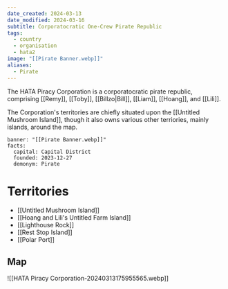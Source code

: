 ```yaml
---
date_created: 2024-03-13
date_modified: 2024-03-16
subtitle: Corporatocratic One-Crew Pirate Republic
tags:
  - country
  - organisation
  - hata2
image: "[[Pirate Banner.webp]]"
aliases:
  - Pirate
---
```

The HATA Piracy Corporation is a corporatocratic pirate republic, comprising [[Remy]], [[Toby]], [[Billzo|Bill]], [[Liam]], [[Hoang]], and [[Lili]].

The Corporation's territories are chiefly situated upon the [[Untitled Mushroom Island]], though it also owns various other terriories, mainly islands, around the map.

```infobox-nation
banner: "[[Pirate Banner.webp]]"
facts:
  capital: Capital District
  founded: 2023-12-27
  demonym: Pirate
```

# Territories

- [[Untitled Mushroom Island]]
- [[Hoang and Lili's Untitled Farm Island]]
- [[Lighthouse Rock]]
- [[Rest Stop Island]]
- [[Polar Port]]

## Map

![[HATA Piracy Corporation-20240313175955565.webp]]